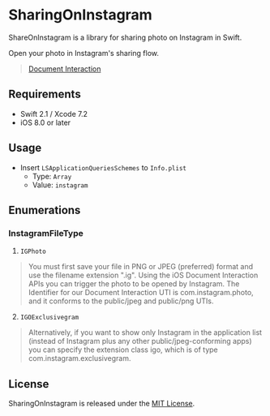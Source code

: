 # SharingOnInstagram

ShareOnInstagram is a library for sharing photo on Instagram in Swift.

Open your photo in Instagram's sharing flow.
> [Document Interaction](https://www.instagram.com/developer/mobile-sharing/iphone-hooks/#document-interaction)

## Requirements

- Swift 2.1 / Xcode 7.2
- iOS 8.0 or later

## Usage

- Insert `LSApplicationQueriesSchemes` to `Info.plist`
  - Type: `Array`
  - Value: `instagram`
  
## Enumerations

### InstagramFileType

1. `IGPhoto`
> You must first save your file in PNG or JPEG (preferred) format and use the filename extension ".ig". Using the iOS Document Interaction APIs you can trigger the photo to be opened by Instagram. The Identifier for our Document Interaction UTI is com.instagram.photo, and it conforms to the public/jpeg and public/png UTIs.

2. `IGOExclusivegram`
> Alternatively, if you want to show only Instagram in the application list (instead of Instagram plus any other public/jpeg-conforming apps) you can specify the extension class igo, which is of type com.instagram.exclusivegram.

## License

SharingOnInstagram is released under the [MIT License](LICENSE).
